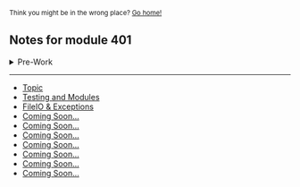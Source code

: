 <sub>Think you might be in the wrong place? [Go home!](../README.md)</sub>

## Notes for module 401
<details>
<summary>Pre-Work</summary>
   <ul>
   <li> <a href="/reading-notes/401/prep-work/commandLine.html">Command Line</a></li>

   <li> <a href="/reading-notes/401/prep-work/DSA.html">Data Structures and Algorithms</a></li>
</ul>
</details>

<hr>

* [Topic](class1Notes.md)
* [Testing and Modules](class2Notes.md)
* [FileIO & Exceptions](class3Notes.md)
* [Coming Soon...](holder.md)
* [Coming Soon...](holder.md)
* [Coming Soon...](holder.md)
* [Coming Soon...](holder.md)
* [Coming Soon...](holder.md)
* [Coming Soon...](holder.md)
* [Coming Soon...](holder.md)